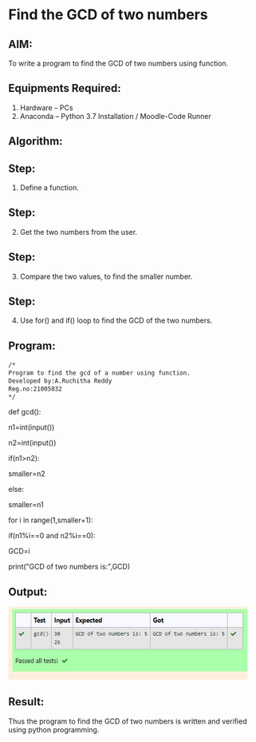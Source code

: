 # Find the GCD of two numbers

## AIM:
To write a program to find the GCD of two numbers using function.

## Equipments Required:
1. Hardware – PCs
2. Anaconda – Python 3.7 Installation / Moodle-Code Runner

## Algorithm:
## Step:
1. Define a function.

## Step:
2. Get the two numbers from the user.

## Step:
3. Compare the two values, to find the smaller number.

## Step:
4. Use for() and if() loop to find the GCD of the two numbers.

## Program:

```
/*
Program to find the gcd of a number using function.
Developed by:A.Ruchitha Reddy 
Reg.no:21005032
*/
```
def gcd():

n1=int(input())

n2=int(input())

if(n1>n2):

smaller=n2

else:

smaller=n1

for i in range(1,smaller+1):

if(n1%i==0 and n2%i==0):

GCD=i

print("GCD of two numbers is:",GCD)

## Output:
![output](https://github.com/RuchithaReddy28/GCD-of-two-numbers/blob/main/IMG-20211218-WA0043.jpg?raw=true)


## Result:
Thus the program to find the GCD of two numbers is written and verified using python programming.

